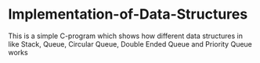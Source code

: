 # Implementation-of-Data-Structures
This is a simple C-program which shows how different data structures in like Stack, Queue, Circular Queue, Double Ended Queue and Priority Queue works
